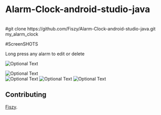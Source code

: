 # Alarm-Clock-android-studio-java
<br>
#git clone https://github.com/Fiszy/Alarm-Clock-android-studio-java.git my_alarm_clock

#ScreenSHOTS

Long press any alarm to edit or delete

![Optional Text](../master/Screenshot/screen1.png)<br>

![Optional Text](../master/Screenshot/screen2.png)<br>
![Optional Text](../master/Screenshot/screen3.png)
![Optional Text](../master/Screenshot/screen4.png)
![Optional Text](../master/Screenshot/screen5.png)

## Contributing

 [Fiszy](https://fiszy.easyprevarsity.com).
